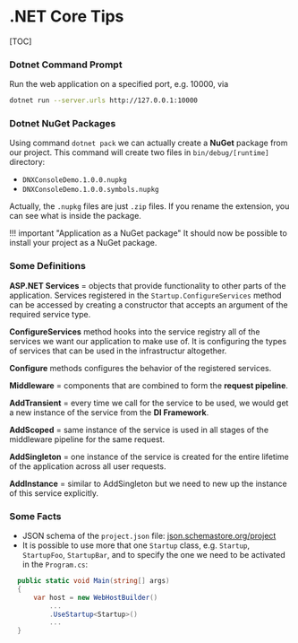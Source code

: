 # .NET Core Tips

[TOC]

### Dotnet Command Prompt

Run the web application on a specified port, e.g. 10000, via

```bash
dotnet run --server.urls http://127.0.0.1:10000
```

### Dotnet NuGet Packages

Using command `dotnet pack` we can actually create a **NuGet** package from our project. This command will create two files in `bin/debug/[runtime]` directory:

* `DNXConsoleDemo.1.0.0.nupkg`
* `DNXConsoleDemo.1.0.0.symbols.nupkg`

Actually, the `.nupkg` files are just `.zip` files. If you rename the extension, you can see what is inside the package.

!!! important "Application as a NuGet package"
    It should now be possible to install your project as a NuGet package.

### Some Definitions

**ASP.NET Services** = objects that provide functionality to other parts of the application. Services registered in the `Startup.ConfigureServices` method can be accessed by creating a constructor that accepts an argument of the required service type.

**ConfigureServices** method hooks into the service registry all of the services we want our application to make use of. It is configuring the types of services that can be used in the infrastructur altogether.

**Configure** methods configures the behavior of the registered services.

**Middleware** = components that are combined to form the **request pipeline**.

**AddTransient** = every time we call for the service to be used, we would get a new instance of the service from the **DI Framework**.

**AddScoped** = same instance of the service is used in all stages of the middleware pipeline for the same request.

**AddSingleton** = one instance of the service is created for the entire lifetime of the application across all user requests.

**AddInstance** = similar to AddSingleton but we need to new up the instance of this service explicitly.

### Some Facts

* JSON schema of the `project.json` file: [json.schemastore.org/project](http://json.schemastore.org/project)
* It is possible to use more that one `Startup` class, e.g. `Startup`, `StartupFoo`, `StartupBar`, and to specify the one we need to be activated in the `Program.cs`:

```csharp
  public static void Main(string[] args)
  {
      var host = new WebHostBuilder()
          ...
          .UseStartup<Startup>()
          ...
  }
```
